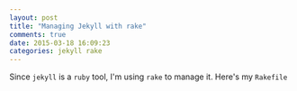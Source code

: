 ```yaml
---
layout: post
title: "Managing Jekyll with rake"
comments: true
date: 2015-03-18 16:09:23
categories: jekyll rake
---
```


Since <code>jekyll</code> is a <code>ruby</code> tool, I'm using <code>rake</code> to manage it. Here's my <code>Rakefile</code>

<script src="https://gist.github.com/funkfinger/c94a9cab44c8c666bcab.js"></script>
